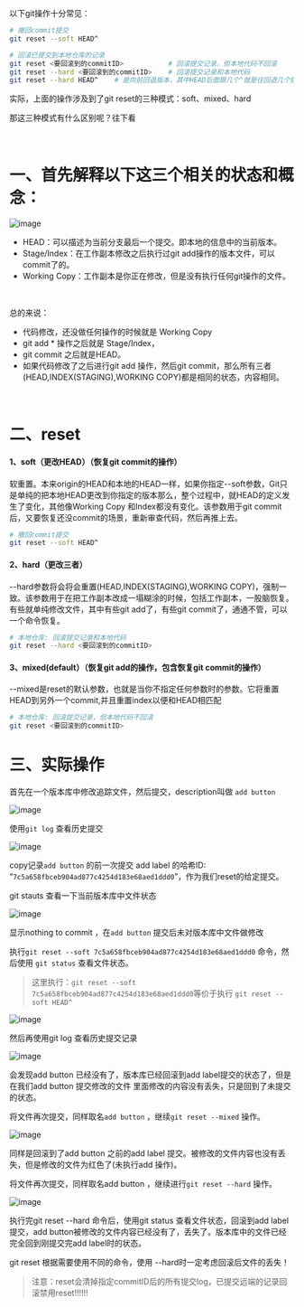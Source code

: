 以下git操作十分常见：
```sh
# 撤回commit提交
git reset --soft HEAD^

# 回滚已提交到本地仓库的记录
git reset <要回滚到的commitID>           # 回滚提交记录，但本地代码不回滚
git reset --hard <要回滚到的commitID>    # 回滚提交记录和本地代码
git reset --hard HEAD^    # 是向前回退版本，其中HEAD后面跟几个^就是往回退几个版本，如果回退100个版本，可以写成 HEAD~100
```

实际，上面的操作涉及到了git reset的三种模式：soft、mixed、hard

那这三种模式有什么区别呢？往下看

<br>

# 一、首先解释以下这三个相关的状态和概念：


![image](https://user-images.githubusercontent.com/74364990/142854218-1bbe3b1a-4431-4a57-8d2b-3ced8937a2d9.png)


- HEAD：可以描述为当前分支最后一个提交。即本地的信息中的当前版本。
- Stage/Index：在工作副本修改之后执行过git add操作的版本文件，可以commit了的。
- Working Copy：工作副本是你正在修改，但是没有执行任何git操作的文件。

<br>

总的来说：

- 代码修改，还没做任何操作的时候就是 Working Copy
- git add * 操作之后就是 Stage/Index，
- git commit 之后就是HEAD。
- 如果代码修改了之后进行git add 操作，然后git commit，那么所有三者(HEAD,INDEX(STAGING),WORKING COPY)都是相同的状态，内容相同。

<br>

# 二、reset

#### 1、soft（更改HEAD）（恢复git commit的操作）
软重置。本来origin的HEAD和本地的HEAD一样，如果你指定--soft参数，Git只是单纯的把本地HEAD更改到你指定的版本那么，整个过程中，就HEAD的定义发生了变化，其他像Working Copy 和Index都没有变化。该参数用于git commit后，又要恢复还没commit的场景，重新审查代码，然后再推上去。

```sh
# 撤回commit提交
git reset --soft HEAD^
```

#### 2、hard（更改三者）

--hard参数将会将会重置(HEAD,INDEX(STAGING),WORKING COPY)，强制一致。该参数用于在把工作副本改成一塌糊涂的时候，包括工作副本，一股脑恢复。有些就单纯修改文件，其中有些git add了，有些git commit了，通通不管，可以一个命令恢复。

```sh
# 本地仓库: 回滚提交记录和本地代码
git reset --hard <要回滚到的commitID>   
```

#### 3、mixed(default）（恢复git add的操作，包含恢复git commit的操作）

--mixed是reset的默认参数，也就是当你不指定任何参数时的参数。它将重置HEAD到另外一个commit,并且重置index以便和HEAD相匹配

```sh
# 本地仓库: 回滚提交记录，但本地代码不回滚
git reset <要回滚到的commitID>
```

# 三、实际操作

首先在一个版本库中修改追踪文件，然后提交，description叫做 `add button`

![image](https://user-images.githubusercontent.com/74364990/142858522-9c1544fb-16da-4b7b-8aaa-72cff7091c88.png)

使用`git log` 查看历史提交

![image](https://user-images.githubusercontent.com/74364990/142858566-c835ffa4-b34a-49b6-9d83-4150539c4d0d.png)

copy记录`add button` 的前一次提交 add label 的哈希ID: “`7c5a658fbceb904ad877c4254d183e68aed1ddd0`”，作为我们reset的给定提交。

git stauts 查看一下当前版本库中文件状态

![image](https://user-images.githubusercontent.com/74364990/142858651-eb031cb0-d400-4b87-9792-2de48dc4e362.png)

显示nothing to commit ，在`add button` 提交后未对版本库中文件做修改

执行`git reset --soft 7c5a658fbceb904ad877c4254d183e68aed1ddd0` 命令，然后使用 `git status` 查看文件状态。

>这里执行：`git reset --soft 7c5a658fbceb904ad877c4254d183e68aed1ddd0`等价于执行 `git reset --soft HEAD^`

![image](https://user-images.githubusercontent.com/74364990/142858799-40b83b2c-3e4b-4b6e-8584-6246d266a712.png)

然后再使用git log 查看历史提交记录

![image](https://user-images.githubusercontent.com/74364990/142858907-fa524f94-0cd4-466f-a4aa-cf665709976f.png)

会发现add button 已经没有了，版本库已经回滚到add label提交的状态了，但是在我们add button 提交修改的文件 里面修改的内容没有丢失，只是回到了未提交的状态。

将文件再次提交，同样取名`add button` ，继续`git reset --mixed` 操作。

![image](https://user-images.githubusercontent.com/74364990/142859023-59214e91-0238-4d9e-bf14-a13205db6187.png)

同样是回滚到了add button 之前的add label 提交。被修改的文件内容也没有丢失，但是修改的文件为红色了(未执行add 操作)。

将文件再次提交，同样取名add button ，继续进行`git reset --hard` 操作。

![image](https://user-images.githubusercontent.com/74364990/142859093-8b7b487c-9a48-4914-aac4-6424d89d79a0.png)

执行完git reset --hard 命令后，使用git status 查看文件状态，回滚到add label 提交，add button被修改的文件内容已经没有了，丢失了。版本库中的文件已经完全回到刚提交完add label时的状态。

git reset 根据需要使用不同的命令，使用 --hard时一定考虑回滚后文件的丢失！

>注意：reset会清掉指定commitID后的所有提交log，已提交远端的记录回滚禁用reset!!!!!!

